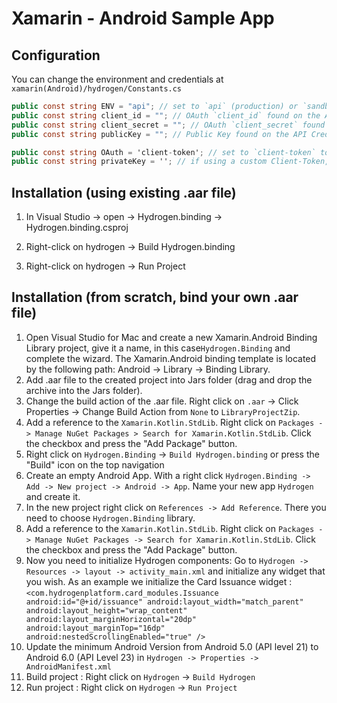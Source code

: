 # Xamarin - Android Sample App

## Configuration

You can change the environment and credentials at `xamarin(Android)/hydrogen/Constants.cs`

```cs
public const string ENV = "api"; // set to `api` (production) or `sandbox`
public const string client_id = ""; // OAuth `client_id` found on the API Credentials page of the account portal
public const string client_secret = ""; // OAuth `client_secret` found on the API Credentials page of the account portal
public const string publicKey = ""; // Public Key found on the API Credentials page of the account portal

public const string OAuth = 'client-token'; // set to `client-token` to authorize via a custom <a href="https://www.hydrogenplatform.com/docs/nucleus/v1/#Custom-Client-Token" target="_blank">Client-Token</a>; if set to `password` or empty default is OAuth Password grant
public const string privateKey = ''; // if using a custom Client-Token, private key from public/private key pair that will be used for JWT creation
```

## Installation (using existing .aar file)

1. In Visual Studio -> open -> Hydrogen.binding -> Hydrogen.binding.csproj

2. Right-click on hydrogen -> Build Hydrogen.binding

3. Right-click on hydrogen -> Run Project

## Installation (from scratch, bind your own .aar file)

1. Open Visual Studio for Mac and create a new Xamarin.Android Binding Library project, give it a name, in this case`Hydrogen.Binding` and complete the wizard. The Xamarin.Android binding template is located by the following path: Android -> Library -> Binding Library.
2. Add .aar file to the created project into Jars folder (drag and drop the archive into the Jars folder).
3. Change the build action of the .aar file. Right click on `.aar` -> Click Properties -> Change Build Action from `None` to `LibraryProjectZip`.
4. Add a reference to the `Xamarin.Kotlin.StdLib`. Right click on `Packages -> Manage NuGet Packages > Search for Xamarin.Kotlin.StdLib`. Click the checkbox and press the "Add Package" button.
5. Right click on `Hydrogen.Binding` -> `Build Hydrogen.binding` or press the "Build" icon on the top navigation
6. Create an empty Android App. With a right click `Hydrogen.Binding -> Add -> New project -> Android -> App`. Name your new app `Hydrogen` and create it.
7. In the new project right click on `References -> Add Reference`. There you need to choose `Hydrogen.Binding` library.
8. Add a reference to the `Xamarin.Kotlin.StdLib`. Right click on `Packages -> Manage NuGet Packages -> Search for Xamarin.Kotlin.StdLib`. Click the checkbox and press the "Add Package" button.
9. Now you need to initialize Hydrogen components: Go to `Hydrogen -> Resources -> layout -> activity_main.xml` and initialize any widget that you wish.
As an example we initialize the Card Issuance widget :
`<com.hydrogenplatform.card_modules.Issuance android:id="@+id/issuance" android:layout_width="match_parent" android:layout_height="wrap_content" android:layout_marginHorizontal="20dp" android:layout_marginTop="16dp" android:nestedScrollingEnabled="true" />`
10. Update the minimum Android Version from Android 5.0 (API level 21) to Android 6.0 (API Level 23) in `Hydrogen -> Properties -> AndroidManifest.xml`
11. Build project : Right click on `Hydrogen` -> `Build Hydrogen`
12. Run project : Right click on `Hydrogen` -> `Run Project`
